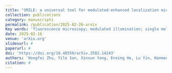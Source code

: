 ```yaml
---
title: "SMILE: a universal tool for modulated-enhanced localization microscopy to achieve minimal three-dimensional resolution"
collection: publications
category: manuscripts
permalink: /publication/2025-02-26-arxiv
Key words: 'fluorescence microscopy; modulated illumination; single molecule localization microscopy'
date: 2025-02-16
venue: 'arXiv.org'
slidesurl: #
paperurl: #
doi: 'https://doi.org/10.48550/arXiv.2502.14243'
authors: 'Hongfei Zhu, Yile Sun, Xinxun Yang, Enxing He, Lu Yin, Hanmeng Wu, Mingxuan Cai, Yubing Han, Renjie Zhou, Cuifang Kuang, Xu Liu'
citation: #
---
```

